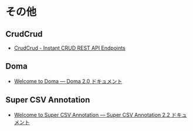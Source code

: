 # その他

## CrudCrud

- [CrudCrud - Instant CRUD REST API Endpoints](https://crudcrud.com/)

## Doma

- [Welcome to Doma — Doma 2.0 ドキュメント](https://doma.readthedocs.io/en/2.19.2/)

## Super CSV Annotation

- [Welcome to Super CSV Annotation — Super CSV Annotation 2.2 ドキュメント](https://mygreen.github.io/super-csv-annotation/sphinx/index.html)
